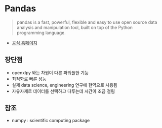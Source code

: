 # Pandas 
> pandas is a fast, powerful, flexible and easy to use open source data analysis and manipulation tool,
built on top of the Python programming language.
- [공식 홈페이지](https://pandas.pydata.org/)

## 장단점
- openxlpy 와는 차원이 다른 파워풀한 기능
- 최적화로 빠른 성능
- 실제 data science, engineering 연구에 현역으로 사용됨
- 자유자제로 데이터를 선택하고 다루는데 시간이 조금 걸림

## 참조
- numpy : scientific computing package